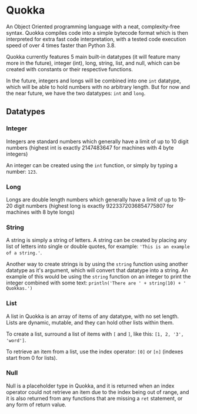 # Quokka

An Object Oriented programming language with a neat, complexity-free syntax.
Quokka compiles code into a simple bytecode format which is then interpreted for extra fast code interpretation, with a tested code execution speed of over 4 times faster than Python 3.8.

Quokka currently features 5 main built-in datatypes (it will feature many more in the future), integer (int), long, string, list, and null, which can be created with constants or their respective functions.

In the future, integers and longs will be combined into one `int` datatype, which will be able to hold numbers with no arbitrary length. But for now and the near future, we have the two datatypes: `int` and `long`.

## Datatypes

### Integer

Integers are standard numbers which generally have a limit of up to 10 digit numbers (highest int is exactly 2147483647 for machines with 4 byte integers)

An integer can be created using the `int` function, or simply by typing a number: `123`.

### Long

Longs are double length numbers which generally have a limit of up to 19-20 digit numbers (highest long is exactly 9223372036854775807 for machines with 8 byte longs)

### String

A string is simply a string of letters. A string can be created by placing any list of letters into single or double quotes, for example: `'This is an example of a string.'`.

Another way to create strings is by using the `string` function using another datatype as it's argument, which will convert that datatype into a string.
An example of this would be using the `string` function on an integer to print the integer combined with some text: `println('There are ' + string(10) + ' Quokkas.')`

### List

A list in Quokka is an array of items of any datatype, with no set length. Lists are dynamic, mutable, and they can hold other lists within them.

To create a list, surround a list of items with `[` and `]`, like this: `[1, 2, '3', 'word']`.

To retrieve an item from a list, use the index operator: `[0]` or `[n]` (indexes start from 0 for lists).

### Null

Null is a placeholder type in Quokka, and it is returned when an index operator could not retrieve an item due to the index being out of range, and it is also returned from any functions that are missing a `ret` statement, or any form of return value.
